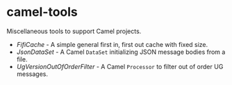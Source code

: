 # camel-tools

Miscellaneous tools to support Camel projects.

* _FifiCache_ - A simple general first in, first out cache with fixed size.
* _JsonDataSet_ - A Camel `DataSet` initializing JSON message bodies from a file.
* _UgVersionOutOfOrderFilter_ - A Camel `Processor` to filter out of order UG messages.
